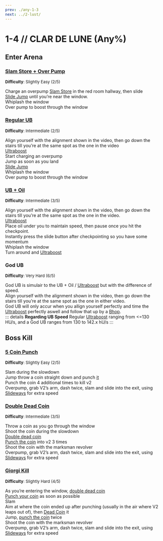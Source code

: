 ```yaml
---
prev: ./any-1-3
next: ../2-lust/
---
```


# 1-4 // CLAR DE LUNE (Any%)

## Enter Arena

### [Slam Store + Over Pump](https://youtu.be/4uwNYTG6wPM)
<font size="2">
    <b>Difficulty</b>: Slightly Easy (2/5)
</font>

Charge an overpump
[Slam Store](/speedrun-tech.md#slam-store) in the red room hallway, then slide <br/>
[Slide Jump](/speedrun-tech.md#slide-jump) until you’re near the window. <br/>
Whiplash the window <br/>
Over pump to boost through the window <br/>

### [Regular UB](https://youtu.be/4uwNYTG6wPM&t=11s)
<font size="2">
    <b>Difficulty</b>: Intermediate (2/5)
</font>

Align yourself with the alignment shown in the video, then go down the stairs till you’re at the same spot as the one in the video <br/>
[Ultraboost](/speedrun-tech.md#ub-ultraboost) <br/> 
Start charging an overpump <br/>
Jump as soon as you land <br/>
[Slide Jump](/speedrun-tech.md#slide-jump) <br/>
Whiplash the window <br/>
Over pump to boost through the window <br/>

### [UB + Oil](https://youtu.be/4uwNYTG6wPM&t=24s)
<font size="2">
    <b>Difficulty</b>: Intermediate (3/5)
</font>

Align yourself with the alignment shown in the video, then go down the stairs till you’re at the same spot as the one in the video. <br/>
[Ultraboost](/speedrun-tech.md#ub-ultraboost) <br/>
Place oil under you to maintain speed, then pause once you hit the checkpoint. <br/>
Instantly press the slide button after checkpointing so you have some momentum <br/>
Whiplash the window <br/>
Turn around and [Ultraboost](/speedrun-tech.md#ub-ultraboost) <br/>

### God UB
<font size="2">
    <b>Difficulty</b>: Very Hard (6/5)
</font>

God UB is simulair to the UB + Oil / [Ultraboost](/speedrun-tech.md#ub-ultraboost) but with the difference of speed. <br/>
Align yourself with the alignment shown in the video, then go down the stairs till you’re at the same spot as the one in either video. <br/>
God UB will only accur when you allign yourself perfectly and time the [Ultraboost](/speedrun-tech.md#ub-ultraboost) perfectly aswell and follow that up by a [Bhop](/speedrun-tech.md#bhop). <br/>
::: details **Regarding UB Speed**
Regular [Ultraboost](/speedrun-tech.md#ub-ultraboost) ranging from <=130 HU/s, and a God UB ranges from 130 to 142.x hU/s 
:::


## Boss Kill

### [5 Coin Punch](https://youtu.be/W8pI1cWF8lE)
<font size="2">
    <b>Difficulty</b>: Slightly Easy (2/5)
</font>

Slam during the slowdown <br/>
Jump throw a coin straight down and punch [it](/speedrun-tech.md#coin-punch) <br/>
Punch the coin 4 additional times to kill v2 <br/>
Overpump, grab V2’s arm, dash twice, slam and slide into the exit, using [Slideways](/speedrun-tech.md#slideways) for extra speed <br/>

### [Double Dead Coin](https://youtu.be/W8pI1cWF8lE&t=13s)
<font size="2">
    <b>Difficulty</b>: Intermediate (3/5)
</font>

Throw a coin as you go through the window <br/>
Shoot the coin during the slowdown <br/>
[Double dead coin](/speedrun-tech.md#double-dead-coin) <br/>
[Punch the coin](/speedrun-tech.md#coin-punch) into v2 3 times <br/>
Shoot the coin with the marksman revolver <br/>
Overpump, grab V2’s arm, dash twice, slam and slide into the exit, using [Slideways](/speedrun-tech.md#slideways) for extra speed <br/>

### [Giorgi Kill](https://youtu.be/W8pI1cWF8lE&t=24s)
<font size="2">
    <b>Difficulty</b>: Slightly Hard (4/5)
</font>

As you’re entering the window, [double dead coin](/speedrun-tech.md#double-dead-coin) <br/>
[Punch your coin](/speedrun-tech.md#coin-punch) as soon as possible <br/>
Slam <br/>
Aim at where the coin ended up after punching (usually in the air where V2 leaps out of), then [Dead Coin](/speedrun-tech.md#dead-coins) it <br/>
Jump, [punch the coin](/speedrun-tech.md#coin-punch) twice <br/>
Shoot the coin with the marksman revolver <br/>
Overpump, grab V2’s arm, dash twice, slam and slide into the exit, using [Slideways](/speedrun-tech.md#slideways) for extra speed <br/>

